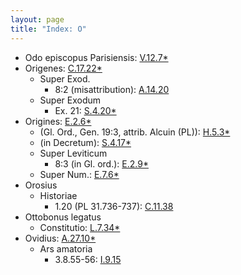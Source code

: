 ```yaml
---
layout: page
title: "Index: O"
---
```



 - Odo episcopus Parisiensis: [V.12.7\*](V.12.7)
 - Origenes: [C.17.22\*](C.17.22)
   - Super Exod.
     - 8:2 (misattribution): [A.14.20](A.14.20)
   - Super Exodum
     - Ex. 21: [S.4.20\*](S.4.20)
 - Origines: [E.2.6\*](E.2.6)
   - (Gl. Ord., Gen. 19:3, attrib. Alcuin (PL)): [H.5.3\*](H.5.3)
   - (in Decretum): [S.4.17\*](S.4.17)
   - Super Leviticum
     - 8:3 (in Gl. ord.): [E.2.9\*](E.2.9)
   - Super Num.: [E.7.6\*](E.7.6)
 - Orosius
   - Historiae
     - 1.20 (PL 31.736-737): [C.11.38](C.11.38)
 - Ottobonus legatus
   - Constitutio: [L.7.34\*](L.7.34)
 - Ovidius: [A.27.10\*](A.27.10)
   - Ars amatoria
     - 3.8.55-56: [I.9.15](I.9.15)
